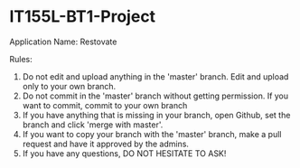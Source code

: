 # IT155L-BT1-Project
Application Name: Restovate

Rules:
1. Do not edit and upload anything in the 'master' branch. Edit and upload only to your own branch.
2. Do not commit in the 'master' branch without getting permission. If you want to commit, commit to your own branch
3. If you have anything that is missing in your branch, open Github, set the branch and click 'merge with master'.
4. If you want to copy your branch with the 'master' branch, make a pull request and have it approved by the admins.
5. If you have any questions, DO NOT HESITATE TO ASK!
